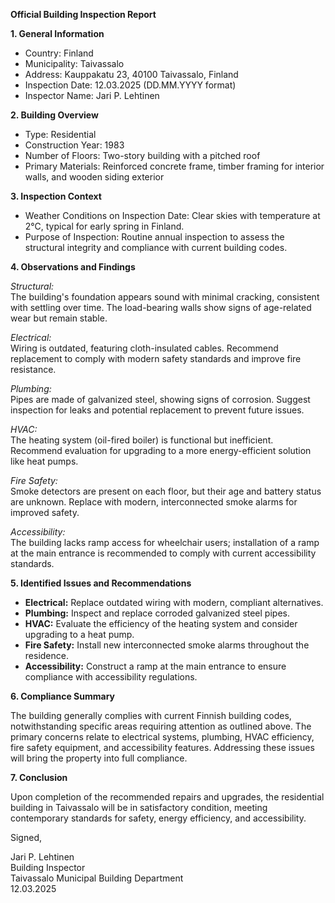 **Official Building Inspection Report**

**1. General Information**

- Country: Finland
- Municipality: Taivassalo
- Address: Kauppakatu 23, 40100 Taivassalo, Finland
- Inspection Date: 12.03.2025 (DD.MM.YYYY format)
- Inspector Name: Jari P. Lehtinen

**2. Building Overview**

- Type: Residential
- Construction Year: 1983
- Number of Floors: Two-story building with a pitched roof
- Primary Materials: Reinforced concrete frame, timber framing for interior walls, and wooden siding exterior

**3. Inspection Context**

- Weather Conditions on Inspection Date: Clear skies with temperature at 2°C, typical for early spring in Finland.
- Purpose of Inspection: Routine annual inspection to assess the structural integrity and compliance with current building codes.

**4. Observations and Findings**

*Structural:*  
The building's foundation appears sound with minimal cracking, consistent with settling over time. The load-bearing walls show signs of age-related wear but remain stable.

*Electrical:*  
Wiring is outdated, featuring cloth-insulated cables. Recommend replacement to comply with modern safety standards and improve fire resistance.

*Plumbing:*  
Pipes are made of galvanized steel, showing signs of corrosion. Suggest inspection for leaks and potential replacement to prevent future issues.

*HVAC:*  
The heating system (oil-fired boiler) is functional but inefficient. Recommend evaluation for upgrading to a more energy-efficient solution like heat pumps.

*Fire Safety:*  
Smoke detectors are present on each floor, but their age and battery status are unknown. Replace with modern, interconnected smoke alarms for improved safety.

*Accessibility:*  
The building lacks ramp access for wheelchair users; installation of a ramp at the main entrance is recommended to comply with current accessibility standards.

**5. Identified Issues and Recommendations**

- **Electrical:** Replace outdated wiring with modern, compliant alternatives.
- **Plumbing:** Inspect and replace corroded galvanized steel pipes.
- **HVAC:** Evaluate the efficiency of the heating system and consider upgrading to a heat pump.
- **Fire Safety:** Install new interconnected smoke alarms throughout the residence.
- **Accessibility:** Construct a ramp at the main entrance to ensure compliance with accessibility regulations.

**6. Compliance Summary**

The building generally complies with current Finnish building codes, notwithstanding specific areas requiring attention as outlined above. The primary concerns relate to electrical systems, plumbing, HVAC efficiency, fire safety equipment, and accessibility features. Addressing these issues will bring the property into full compliance.

**7. Conclusion**

Upon completion of the recommended repairs and upgrades, the residential building in Taivassalo will be in satisfactory condition, meeting contemporary standards for safety, energy efficiency, and accessibility. 

Signed,

Jari P. Lehtinen  
Building Inspector  
Taivassalo Municipal Building Department  
12.03.2025